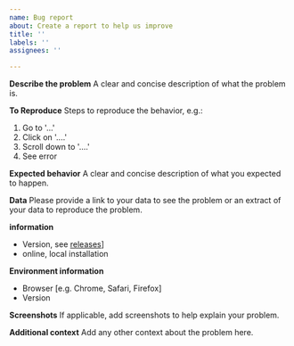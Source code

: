 ```yaml
---
name: Bug report
about: Create a report to help us improve
title: ''
labels: ''
assignees: ''

---
```


**Describe the problem**
A clear and concise description of what the problem is.

**To Reproduce**
Steps to reproduce the behavior, e.g.:
1. Go to '...'
2. Click on '....'
3. Scroll down to '....'
4. See error

**Expected behavior**
A clear and concise description of what you expected to happen.

**Data**
Please provide a link to your data to see the problem or an extract of your data to reproduce the problem.

**information**
 - Version, see [releases](https://github.com/Edirom/Edirom-Online/releases)]
 - online, local installation

**Environment information**
- Browser [e.g. Chrome, Safari, Firefox]
- Version 

**Screenshots**
If applicable, add screenshots to help explain your problem.

**Additional context**
Add any other context about the problem here.
